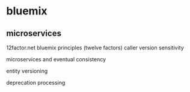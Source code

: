# bluemix
## microservices
12factor.net bluemix principles (twelve factors)
caller version sensitivity

microservices and eventual consistency

entity versioning

deprecation processing 
